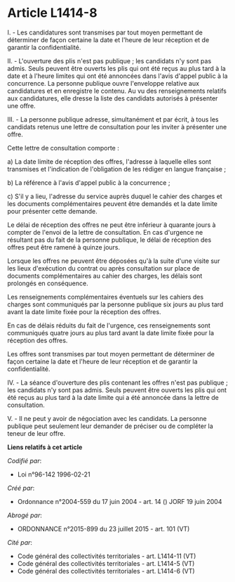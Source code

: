 # Article L1414-8

I. - Les candidatures sont transmises par tout moyen permettant de déterminer de façon certaine la date et l'heure de leur
réception et de garantir la confidentialité.

II. - L'ouverture des plis n'est pas publique ; les candidats n'y sont pas admis. Seuls peuvent être ouverts les plis qui ont
été reçus au plus tard à la date et à l'heure limites qui ont été annoncées dans l'avis d'appel public à la concurrence. La
personne publique ouvre l'enveloppe relative aux candidatures et en enregistre le contenu. Au vu des renseignements relatifs
aux candidatures, elle dresse la liste des candidats autorisés à présenter une offre.

III. - La personne publique adresse, simultanément et par écrit, à tous les candidats retenus une lettre de consultation pour
les inviter à présenter une offre.

Cette lettre de consultation comporte :

a) La date limite de réception des offres, l'adresse à laquelle elles sont transmises et l'indication de l'obligation de les
rédiger en langue française ;

b) La référence à l'avis d'appel public à la concurrence ;

c) S'il y a lieu, l'adresse du service auprès duquel le cahier des charges et les documents complémentaires peuvent être
demandés et la date limite pour présenter cette demande.

Le délai de réception des offres ne peut être inférieur à quarante jours à compter de l'envoi de la lettre de consultation.
En cas d'urgence ne résultant pas du fait de la personne publique, le délai de réception des offres peut être ramené à quinze
jours.

Lorsque les offres ne peuvent être déposées qu'à la suite d'une visite sur les lieux d'exécution du contrat ou après
consultation sur place de documents complémentaires au cahier des charges, les délais sont prolongés en conséquence.

Les renseignements complémentaires éventuels sur les cahiers des charges sont communiqués par la personne publique six jours
au plus tard avant la date limite fixée pour la réception des offres.

En cas de délais réduits du fait de l'urgence, ces renseignements sont communiqués quatre jours au plus tard avant la date
limite fixée pour la réception des offres.

Les offres sont transmises par tout moyen permettant de déterminer de façon certaine la date et l'heure de leur réception et
de garantir la confidentialité.

IV. - La séance d'ouverture des plis contenant les offres n'est pas publique ; les candidats n'y sont pas admis. Seuls
peuvent être ouverts les plis qui ont été reçus au plus tard à la date limite qui a été annoncée dans la lettre de
consultation.

V. - Il ne peut y avoir de négociation avec les candidats. La personne publique peut seulement leur demander de préciser ou
de compléter la teneur de leur offre.

**Liens relatifs à cet article**

_Codifié par_:

  - Loi n°96-142 1996-02-21

_Créé par_:

  - Ordonnance n°2004-559 du 17 juin 2004 - art. 14 () JORF 19 juin 2004

_Abrogé par_:

  - ORDONNANCE n°2015-899 du 23 juillet 2015 - art. 101 (VT)

_Cité par_:

  - Code général des collectivités territoriales - art. L1414-11 (VT)
  - Code général des collectivités territoriales - art. L1414-5 (VT)
  - Code général des collectivités territoriales - art. L1414-6 (VT)
